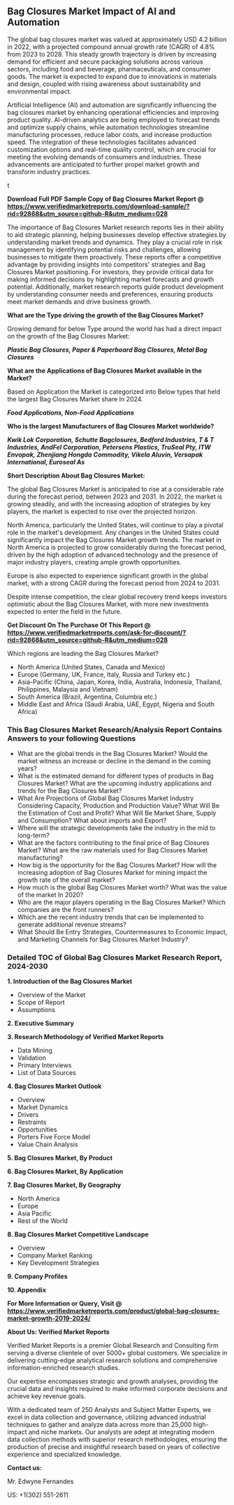 <h2>Bag Closures Market Impact of AI and Automation</h2><p>The global bag closures market was valued at approximately USD 4.2 billion in 2022, with a projected compound annual growth rate (CAGR) of 4.8% from 2023 to 2028. This steady growth trajectory is driven by increasing demand for efficient and secure packaging solutions across various sectors, including food and beverage, pharmaceuticals, and consumer goods. The market is expected to expand due to innovations in materials and design, coupled with rising awareness about sustainability and environmental impact.</p><p>Artificial Intelligence (AI) and automation are significantly influencing the bag closures market by enhancing operational efficiencies and improving product quality. AI-driven analytics are being employed to forecast trends and optimize supply chains, while automation technologies streamline manufacturing processes, reduce labor costs, and increase production speed. The integration of these technologies facilitates advanced customization options and real-time quality control, which are crucial for meeting the evolving demands of consumers and industries. These advancements are anticipated to further propel market growth and transform industry practices.</p>t</p><p id="" class=""><strong>Download Full PDF Sample Copy of Bag Closures Market Report @ <a href="https://www.verifiedmarketreports.com/download-sample/?rid=92868&utm_source=github-R&utm_medium=028" target="_blank">https://www.verifiedmarketreports.com/download-sample/?rid=92868&utm_source=github-R&utm_medium=028</a></strong></p><p>The importance of&nbsp;Bag Closures Market research reports lies in their ability to aid strategic planning, helping businesses develop effective strategies by understanding market trends and dynamics. They play a crucial role in risk management by identifying potential risks and challenges, allowing businesses to mitigate them proactively. These reports offer a competitive advantage by providing insights into competitors' strategies and Bag Closures Market positioning. For investors, they provide critical data for making informed decisions by highlighting market forecasts and growth potential. Additionally, market research reports guide product development by understanding consumer needs and preferences, ensuring products meet market demands and drive business growth.</p><p><strong>What are the&nbsp;Type driving the growth of the Bag Closures Market?</strong></p><p id="" class="">Growing demand for below Type around the world has had a direct impact on the growth of the Bag Closures Market:</p><em><strong>Plastic Bag Closures, Paper & Paperboard Bag Closures, Metal Bag Closures</strong></em></p><strong>What are the&nbsp;Applications&nbsp;of Bag Closures Market available in the Market?</strong></p><p id="" class="">Based on Application the Market is categorized into Below types that held the largest Bag Closures Market share In 2024.</p><em><strong>Food Applications, Non-Food Applications</strong></em></p><strong>Who is the largest Manufacturers of Bag Closures Market worldwide?</strong></p><p><em><strong>Kwik Lok Corporation, Schutte Bagclosures, Bedford Industries, T & T Industries, AndFel Corporation, Petersens Plastics, TruSeal Pty, ITW Envopak, Zhenjiang Hongda Commodity, Vikela Aluvin, Versapak International, Euroseal As</strong></em></p><p id="" class=""><strong>Short Description About Bag Closures Market:</strong></p><p>The global Bag Closures Market is anticipated to rise at a considerable rate during the forecast period, between 2023 and 2031. In 2022, the market is growing steadily, and with the increasing adoption of strategies by key players, the market is expected to rise over the projected horizon.</p><p>North America, particularly the United States, will continue to play a pivotal role in the market's development. Any changes in the United States could significantly impact the Bag Closures Market growth trends. The market in North America is projected to grow considerably during the forecast period, driven by the high adoption of advanced technology and the presence of major industry players, creating ample growth opportunities.</p><p>Europe is also expected to experience significant growth in the global market, with a strong CAGR during the forecast period from 2024 to 2031.</p><p>Despite intense competition, the clear global recovery trend keeps investors optimistic about the Bag Closures Market, with more new investments expected to enter the field in the future.</p><p id="" class=""><strong>Get Discount On The Purchase Of This Report @ <a href="https://www.verifiedmarketreports.com/ask-for-discount/?rid=92868&utm_source=github-R&utm_medium=028" target="_blank">https://www.verifiedmarketreports.com/ask-for-discount/?rid=92868&utm_source=github-R&utm_medium=028</a></strong></p>Which regions are leading the Bag Closures Market?</p><ul><li>North America (United States, Canada and Mexico)</li><li>Europe (Germany, UK, France, Italy, Russia and Turkey etc.)</li><li>Asia-Pacific (China, Japan, Korea, India, Australia, Indonesia, Thailand, Philippines, Malaysia and Vietnam)</li><li>South America (Brazil, Argentina, Columbia etc.)</li><li>Middle East and Africa (Saudi Arabia, UAE, Egypt, Nigeria and South Africa)</li></ul><h3 id="" class="">This Bag Closures Market Research/Analysis Report Contains Answers to your following Questions</h3><ul><li>What are the global trends in the Bag Closures Market? Would the market witness an increase or decline in the demand in the coming years?</li><li>What is the estimated demand for different types of products in Bag Closures Market? What are the upcoming industry applications and trends for the Bag Closures Market?</li><li>What Are Projections of Global Bag Closures Market Industry Considering Capacity, Production and Production Value? What Will Be the Estimation of Cost and Profit? What Will Be Market Share, Supply and Consumption? What about imports and Export?</li><li>Where will the strategic developments take the industry in the mid to long-term?</li><li>What are the factors contributing to the final price of Bag Closures Market? What are the raw materials used for Bag Closures Market manufacturing?</li><li>How big is the opportunity for the Bag Closures Market? How will the increasing adoption of Bag Closures Market for mining impact the growth rate of the overall market?</li><li>How much is the global Bag Closures Market worth? What was the value of the market In 2020?</li><li>Who are the major players operating in the Bag Closures Market? Which companies are the front runners?</li><li>Which are the recent industry trends that can be implemented to generate additional revenue streams?</li><li>What Should Be Entry Strategies, Countermeasures to Economic Impact, and Marketing Channels for Bag Closures Market Industry?</li></ul><h3 id="" class="">Detailed TOC of Global Bag Closures Market Research Report, 2024-2030</h3><p id="" class=""><strong>1. Introduction of the Bag Closures Market</strong></p><ul><li>Overview of the Market</li><li>Scope of Report</li><li>Assumptions</li></ul><p id="" class=""><strong>2. Executive Summary</strong></p><p id="" class=""><strong>3. Research Methodology of Verified Market Reports</strong></p><ul><li>Data Mining</li><li>Validation</li><li>Primary Interviews</li><li>List of Data Sources</li></ul><p id="" class=""><strong>4. Bag Closures Market Outlook</strong></p><ul><li>Overview</li><li>Market Dynamics</li><li>Drivers</li><li>Restraints</li><li>Opportunities</li><li>Porters Five Force Model</li><li>Value Chain Analysis</li></ul><p id="" class=""><strong>5. Bag Closures Market, By Product</strong></p><p id="" class=""><strong>6. Bag Closures Market, By Application</strong></p><p id="" class=""><strong>7. Bag Closures Market, By Geography</strong></p><ul><li>North America</li><li>Europe</li><li>Asia Pacific</li><li>Rest of the World</li></ul><p id="" class=""><strong>8. Bag Closures Market Competitive Landscape</strong></p><ul><li>Overview</li><li>Company Market Ranking</li><li>Key Development Strategies</li></ul><p id="" class=""><strong>9. Company Profiles</strong></p><p id="" class=""><strong>10. Appendix</strong></p><p id="" class=""><strong>For More Information or Query, Visit @ <a href="https://www.verifiedmarketreports.com/product/global-bag-closures-market-growth-2019-2024/" target="_blank">https://www.verifiedmarketreports.com/product/global-bag-closures-market-growth-2019-2024/</a></strong></p><p id="" class=""><strong>About Us: Verified Market Reports</strong></p><p id="" class="">Verified Market Reports is a premier Global Research and Consulting firm serving a diverse clientele of over 5000+ global customers. We specialize in delivering cutting-edge analytical research solutions and comprehensive information-enriched research studies.</p><p id="" class="">Our expertise encompasses strategic and growth analyses, providing the crucial data and insights required to make informed corporate decisions and achieve key revenue goals.</p><p id="" class="">With a dedicated team of 250 Analysts and Subject Matter Experts, we excel in data collection and governance, utilizing advanced industrial techniques to gather and analyze data across more than 25,000 high-impact and niche markets. Our analysts are adept at integrating modern data collection methods with superior research methodologies, ensuring the production of precise and insightful research based on years of collective experience and specialized knowledge.</p><p id="" class=""><strong>Contact us:</strong></p><p id="" class="">Mr. Edwyne Fernandes</p><p id="" class="">US: +1(302) 551-2611</p>